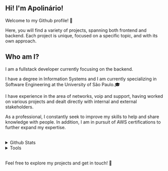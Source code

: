 <article>
<h1>Hi! I'm Apolinário!</h1>
<p>Welcome to my Github profile! 🚀</p>
<p>Here, you will find a variety of projects, spanning both frontend and backend. Each project is unique, focused on a specific topic, and with its own approach.</p>
</article>
<aside>
<h2> Who am I? </h2>
<p>I am a fullstack developer currently focusing on the backend. </p>
<p>I have a degree in Information Systems and I am currently specializing in Software Engineering at the University of São Paulo.🎓 </p>
<p>I have experience in the area of networks, voip and support, having worked on various projects and dealt directly with internal and external stakeholders.</p>
<p>As a professional, I constantly seek to improve my skills to help and share knowledge with people. In addition, I am in pursuit of AWS certifications to further expand my expertise.</p>


</aside>
<br>

<details>
  <summary>Github Stats</summary>

<br>
<div align="center">
<div>
 <a href="https://github.com/whoamiApolo?tab=repositories">
<img height=175 src="https://github-readme-stats-eight-theta.vercel.app/api?username=whoamiApolo&show_icons=true&include_all_commits=true&count_private=true&theme=highcontrast"/>
 </a>
 <a href="https://github.com/whoamiApolo?tab=repositories">
 <img height=175 src="https://github-readme-stats.vercel.app/api/top-langs/?username=whoamiApolo&layout=compact&theme=highcontrast"/>
 </a>
</div>
</div>

</details>

<details>
  <summary>Tools</summary>
<br>
<p>Programming Languages:</p>

[![My Skills](https://skillicons.dev/icons?i=java,py,javascript,typescript)](https://github.com/whoamiApolo)
<p>Frameworks e Libraries:</p>

[![My Skills](https://skillicons.dev/icons?i=django,fastapi,react,spring,vite)](https://github.com/whoamiApolo)
<p>IDEs</p>

[![My Skills](https://skillicons.dev/icons?i=vscode,eclipse,idea)](https://github.com/whoamiApolo)
<p>SO:</p>

[![My Skills](https://skillicons.dev/icons?i=linux)](https://github.com/whoamiApolo)
<p>Styling tools:</p>

[![My Skills](https://skillicons.dev/icons?i=tailwindcss,sass)](https://github.com/whoamiApolo)
<p>Hosting Services</p>

[![My Skills](https://skillicons.dev/icons?i=vercel,netlify,aws)](https://github.com/whoamiApolo)
<p>Databases:</p>

[![My Skills](https://skillicons.dev/icons?i=mysql,postgres,sqlite)](https://github.com/whoamiApolo)
<p>Others:</p>

[![My Skills](https://skillicons.dev/icons?i=docker)](https://github.com/whoamiApolo)
</details>
<br>
<p>Feel free to explore my projects and get in touch! 👀</p>
